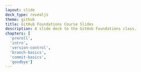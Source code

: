 ```yaml
---
layout: slide
deck_type: revealjs
theme: github
title: GitHub Foundations Course Slides
description: A slide deck to the GitHub Foundations class.
chapters: [
  'preroll',
  'intro',
  'version-control',
  'branch-basics',
  'commit-basics',
  'goodbye']
---
```

